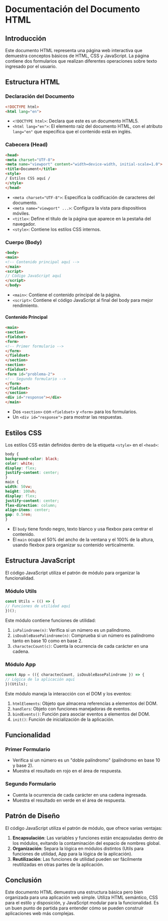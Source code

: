 # Documentación del Documento HTML

## Introducción

Este documento HTML representa una página web interactiva que demuestra conceptos básicos de HTML, CSS y JavaScript. La página contiene dos formularios que realizan diferentes operaciones sobre texto ingresado por el usuario.

## Estructura HTML

### Declaración del Documento

```html
<!DOCTYPE html>
<html lang="en">
```

- `<!DOCTYPE html>`: Declara que este es un documento HTML5.
- `<html lang="en">`: El elemento raíz del documento HTML, con el atributo `lang="en"` que especifica que el contenido está en inglés.

### Cabecera (Head)

```html
<head>
<meta charset="UTF-8">
<meta name="viewport" content="width=device-width, initial-scale=1.0">
<title>Document</title>
<style>
/ Estilos CSS aquí /
</style>
</head>
```

- `<meta charset="UTF-8">`: Especifica la codificación de caracteres del documento.
- `<meta name="viewport" ...>`: Configura la vista para dispositivos móviles.
- `<title>`: Define el título de la página que aparece en la pestaña del navegador.
- `<style>`: Contiene los estilos CSS internos.

### Cuerpo (Body)

```html
<body>
<main>
<!-- Contenido principal aquí -->
</main>
<script>
// Código JavaScript aquí
</script>
</body>
```

- `<main>`: Contiene el contenido principal de la página.
- `<script>`: Contiene el código JavaScript al final del body para mejor rendimiento.

#### Contenido Principal

```html
<main>
<section>
<fieldset>
<form>
<!-- Primer formulario -->
</form>
</fieldset>
</section>
<section>
<fieldset>
<form id="problema-2">
<!-- Segundo formulario -->
</form>
</fieldset>
</section>
<div id="response"></div>
</main>
```

- Dos `<section>` con `<fieldset>` y `<form>` para los formularios.
- Un `<div id="response">` para mostrar las respuestas.

## Estilos CSS

Los estilos CSS están definidos dentro de la etiqueta `<style>` en el `<head>`:

```css
body {
background-color: black;
color: white;
display: flex;
justify-content: center;
}
main {
width: 50vw;
height: 100vh;
display: flex;
justify-content: center;
flex-direction: column;
align-items: center;
gap: 0.5rem;
}
```

- El `body` tiene fondo negro, texto blanco y usa flexbox para centrar el contenido.
- El `main` ocupa el 50% del ancho de la ventana y el 100% de la altura, usando flexbox para organizar su contenido verticalmente.

## Estructura JavaScript

El código JavaScript utiliza el patrón de módulo para organizar la funcionalidad.

### Módulo Utils

```javascript
const Utils = (() => {
// Funciones de utilidad aquí
})();
```

Este módulo contiene funciones de utilidad:

1. `isPalindrome(n)`: Verifica si un número es un palíndromo.
2. `isDoubleBasePalindrome(n)`: Comprueba si un número es palíndromo tanto en base 10 como en base 2.
3. `charactecCount(c)`: Cuenta la ocurrencia de cada carácter en una cadena.

### Módulo App

```javascript
const App = (({ charactecCount, isDoubleBasePalindrome }) => {
// Lógica de la aplicación aquí
})(Utils);
```


Este módulo maneja la interacción con el DOM y los eventos:

1. `htmlElements`: Objeto que almacena referencias a elementos del DOM.
2. `handlers`: Objeto con funciones manejadoras de eventos.
3. `bindEvents()`: Función para asociar eventos a elementos del DOM.
4. `init()`: Función de inicialización de la aplicación.

## Funcionalidad

### Primer Formulario
- Verifica si un número es un "doble palíndromo" (palíndromo en base 10 y base 2).
- Muestra el resultado en rojo en el área de respuesta.

### Segundo Formulario
- Cuenta la ocurrencia de cada carácter en una cadena ingresada.
- Muestra el resultado en verde en el área de respuesta.

## Patrón de Diseño

El código JavaScript utiliza el patrón de módulo, que ofrece varias ventajas:

1. **Encapsulación**: Las variables y funciones están encapsuladas dentro de los módulos, evitando la contaminación del espacio de nombres global.
2. **Organización**: Separa la lógica en módulos distintos (Utils para funciones de utilidad, App para la lógica de la aplicación).
3. **Reutilización**: Las funciones de utilidad pueden ser fácilmente reutilizadas en otras partes de la aplicación.

## Conclusión

Este documento HTML demuestra una estructura básica pero bien organizada para una aplicación web simple. Utiliza HTML semántico, CSS para el estilo y disposición, y JavaScript modular para la funcionalidad. Es un buen punto de partida para entender cómo se pueden construir aplicaciones web más complejas.
